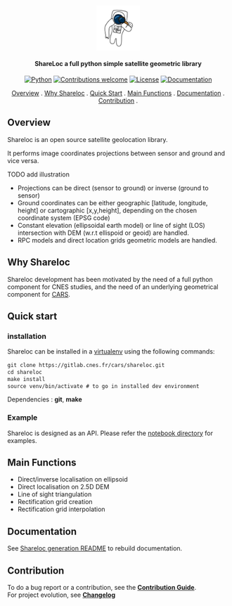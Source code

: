 

 
<div align="center">
  <a href="https://github.com/CNES/shareloc"><img src="docs/source/images/shareloc_picto.svg" alt="Shareloc" title="Shareloc"  width="20%"></a>

<h4>ShareLoc a full python simple satellite geometric library</h4>

[![Python](https://img.shields.io/badge/python-v3.6+-blue.svg)](https://www.python.org/downloads/release/python-360/)
[![Contributions welcome](https://img.shields.io/badge/contributions-welcome-orange.svg)](CONTRIBUTING.md)
[![License](https://img.shields.io/badge/License-Apache%202.0-blue.svg)](https://opensource.org/licenses/Apache-2.0/)
[![Documentation](https://readthedocs.org/projects/shareloc/badge/?version=latest)](https://shareloc.readthedocs.io/?badge=latest)

<p>
  <a href="#overview">Overview</a> .
  <a href="#why-shareloc">Why Shareloc</a> .
  <a href="#quick-start">Quick Start</a> .
  <a href="#main-functions">Main Functions</a> .
  <a href="#documentation">Documentation</a> .
  <a href="#contribution">Contribution</a> .
</p>
</div>

## Overview

Shareloc is an open source satellite geolocation library. 

It performs image coordinates projections between sensor and ground and vice versa.

TODO add illustration

 * Projections can be direct (sensor to ground) or inverse (ground to sensor) 
 * Ground coordinates can be either geographic [latitude, longitude, height] or cartographic [x,y,height], depending on the chosen coordinate system (EPSG code)
 * Constant elevation (ellipsoidal earth model) or line of sight (LOS) intersection with DEM (w.r.t ellispoid or geoid) are handled.  
 * RPC models and direct location grids geometric models are handled.

## Why Shareloc

Shareloc development has been motivated by the need of a full python component for CNES studies, and the need of an underlying geometrical component for <a href="https://github.com/CNES/cars">CARS</a>.   


## Quick start

### installation

Shareloc can be installed in a  [virtualenv](https://docs.python.org/3/library/venv) using the following commands:

```
git clone https://gitlab.cnes.fr/cars/shareloc.git
cd shareloc
make install
source venv/bin/activate # to go in installed dev environment
```

Dependencies : **git**, **make**

### Example

Shareloc is designed as an API. Please refer the [notebook directory](notebooks) for examples. 


## Main Functions

* Direct/inverse localisation on ellipsoid
* Direct localisation on 2.5D DEM
* Line of sight triangulation
* Rectification grid creation
* Rectification grid interpolation

## Documentation

See [Shareloc generation README](docs/README.md) to rebuild documentation.

## Contribution

To do a bug report or a contribution, see the [**Contribution Guide**](CONTRIBUTING.md).  
For project evolution, see [**Changelog**](CHANGELOG.md)